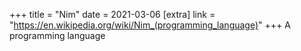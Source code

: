 +++
title = "Nim"
date = 2021-03-06
[extra]
link = "https://en.wikipedia.org/wiki/Nim_(programming_language)"
+++
A programming language

